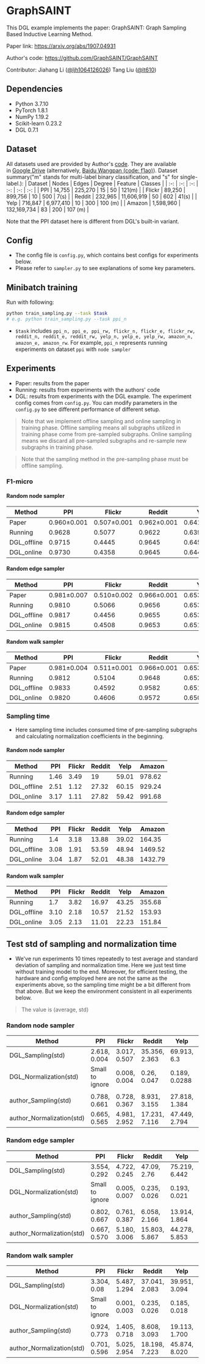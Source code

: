 # GraphSAINT

This DGL example implements the paper: GraphSAINT: Graph Sampling Based Inductive Learning Method.

Paper link: https://arxiv.org/abs/1907.04931

Author's code: https://github.com/GraphSAINT/GraphSAINT

Contributor: Jiahang Li ([@ljh1064126026](https://github.com/ljh1064126026))  Tang Liu ([@lt610](https://github.com/lt610))

## Dependencies

- Python 3.7.10
- PyTorch 1.8.1
- NumPy 1.19.2
- Scikit-learn 0.23.2
- DGL 0.7.1

## Dataset

All datasets used are provided by Author's [code](https://github.com/GraphSAINT/GraphSAINT). They are available in [Google Drive](https://drive.google.com/drive/folders/1zycmmDES39zVlbVCYs88JTJ1Wm5FbfLz) (alternatively, [Baidu Wangpan (code: f1ao)](https://pan.baidu.com/s/1SOb0SiSAXavwAcNqkttwcg#list/path=%2F)). Dataset summary("m" stands for multi-label binary classification, and "s" for single-label.):
| Dataset | Nodes | Edges | Degree | Feature | Classes |
| :-: | :-: | :-: | :-: | :-: | :-: |
| PPI | 14,755 | 225,270 | 15 | 50 | 121(m) |
| Flickr | 89,250 | 899,756 | 10 | 500 | 7(s) |
| Reddit | 232,965 | 11,606,919 | 50 | 602 | 41(s) |
| Yelp | 716,847 | 6,977,410 | 10 | 300 | 100 (m) |
| Amazon | 1,598,960 | 132,169,734 | 83 | 200 | 107 (m) |

Note that the PPI dataset here is different from DGL's built-in variant.

## Config

- The config file is `config.py`, which contains best configs for experiments below.
- Please refer to `sampler.py` to see explanations of some key parameters.

## Minibatch training

Run with following:
```bash
python train_sampling.py --task $task
# e.g. python train_sampling.py --task ppi_n
```

- `$task` includes `ppi_n, ppi_e, ppi_rw, flickr_n, flickr_e, flickr_rw, reddit_n, reddit_e, reddit_rw, yelp_n, yelp_e, yelp_rw, amazon_n, amazon_e, amazon_rw`. For example, `ppi_n` represents running experiments on dataset `ppi` with `node sampler`

## Experiments

* Paper: results from the paper
* Running: results from experiments with the authors' code
* DGL: results from experiments with the DGL example. The experiment config comes from `config.py`. You can modify parameters in the `config.py` to see different performance of different setup. 

> Note that we implement offline sampling and online sampling in training phase. Offline sampling means all subgraphs utilized in training phase come from pre-sampled subgraphs. Online sampling means we discard all pre-sampled subgraphs and re-sample new subgraphs in training phase.

> Note that the sampling method in the pre-sampling phase must be offline sampling.

### F1-micro

#### Random node sampler

| Method | PPI | Flickr | Reddit | Yelp | Amazon |
| --- | --- | --- | --- | --- | --- |
| Paper | 0.960±0.001 | 0.507±0.001 | 0.962±0.001 | 0.641±0.000 | 0.782±0.004 |
| Running | 0.9628 | 0.5077 | 0.9622 | 0.6393 | 0.7695 |
| DGL_offline | 0.9715      | 0.4445      | 0.9645 | 0.6457 | 0.8051 |
| DGL_online | 0.9730 | 0.4358 | 0.9645 | 0.6444 | 0.8014 |

#### Random edge sampler

| Method      | PPI         | Flickr      | Reddit | Yelp | Amazon |
| --- | --- | --- | --- | --- | --- |
| Paper | 0.981±0.007 | 0.510±0.002 | 0.966±0.001 | 0.653±0.003 | 0.807±0.001 |
| Running | 0.9810 | 0.5066 | 0.9656 | 0.6531 | 0.8071 |
| DGL_offline | 0.9817      | 0.4456      | 0.9655 | 0.6530 | 0.8034 |
| DGL_online | 0.9815 | 0.4508 | 0.9653 | 0.6516 | 0.7756 |

#### Random walk sampler
| Method      | PPI         | Flickr      | Reddit      | Yelp        | Amazon      |
| --- | --- | --- | --- | --- | --- |
| Paper | 0.981±0.004 | 0.511±0.001 | 0.966±0.001 | 0.653±0.003 | 0.815±0.001 |
| Running | 0.9812 | 0.5104 | 0.9648      | 0.6527      | 0.8131      |
| DGL_offline | 0.9833      | 0.4592      | 0.9582      | 0.6514      | 0.8178   |
| DGL_online | 0.9820 | 0.4606 | 0.9572      | 0.6508      | 0.8157   |

### Sampling time

- Here sampling time includes consumed time of pre-sampling subgraphs and calculating normalization coefficients in the beginning.

#### Random node sampler

| Method      | PPI  | Flickr | Reddit | Yelp | Amazon |
| --- | --- | --- | --- | --- | --- |
| Running | 1.46 | 3.49 | 19 | 59.01 | 978.62 |
| DGL_offline | 2.51 | 1.12 | 27.32 | 60.15 | 929.24 |
| DGL_online | 3.17 | 1.11 | 27.82 | 59.42 | 991.68 |

#### Random edge sampler

| Method      | PPI  | Flickr | Reddit | Yelp | Amazon |
| --- | --- | --- | --- | --- | --- |
| Running | 1.4 | 3.18 | 13.88 | 39.02 | 164.35 |
| DGL_offline | 3.08 | 1.91 | 53.59 | 48.94 | 1469.52 |
| DGL_online | 3.04 | 1.87 | 52.01 | 48.38 | 1432.79 |

#### Random walk sampler

| Method      | PPI  | Flickr | Reddit | Yelp | Amazon |
| --- | --- | --- | --- | --- | --- |
| Running | 1.7 | 3.82 | 16.97 | 43.25 | 355.68 |
| DGL_offline | 3.10 | 2.18 | 10.57 | 21.52 | 153.93 |
| DGL_online | 3.05 | 2.13 | 11.01 | 22.23 | 151.84 |

## Test std of sampling and normalization time

- We've run experiments 10 times repeatedly to test average and standard deviation of sampling and normalization time. Here we just test time without training model to the end. Moreover, for efficient testing, the hardware and config employed here are not the same as the experiments above, so the sampling time might be a bit different from that above. But we keep the environment consistent in all experiments below.

> The value is (average, std)

### Random node sampler

| Method                    | PPI             | Flickr       | Reddit        | Yelp          | Amazon          |
| ------------------------- | --------------- | ------------ | ------------- | ------------- | --------------- |
| DGL_Sampling(std)         | 2.618, 0.004    | 3.017, 0.507 | 35.356, 2.363 | 69.913, 6.3   | 888.025, 16.004 |
| DGL_Normalization(std)    | Small to ignore | 0.008, 0.004 | 0.26, 0.047   | 0.189, 0.0288 | 2.443, 0.124    |
|                           |                 |              |               |               |                 |
| author_Sampling(std)      | 0.788, 0.661    | 0.728, 0.367 | 8.931, 3.155  | 27.818, 1.384 | 295.597, 4.928  |
| author_Normalization(std) | 0.665, 0.565    | 4.981, 2.952 | 17.231, 7.116 | 47.449, 2.794 | 279.241, 17.615 |

### Random edge sampler

| Method                    | PPI             | Flickr       | Reddit        | Yelp          | Amazon |
| ------------------------- | --------------- | ------------ | ------------- | ------------- | ------ |
| DGL_Sampling(std)         | 3.554, 0.292    | 4.722, 0.245 | 47.09, 2.76   | 75.219, 6.442 |        |
| DGL_Normalization(std)    | Small to ignore | 0.005, 0.007 | 0.235, 0.026  | 0.193, 0.021  |        |
|                           |                 |              |               |               |        |
| author_Sampling(std)      | 0.802, 0.667    | 0.761, 0.387 | 6.058, 2.166  | 13.914, 1.864 |        |
| author_Normalization(std) | 0.667, 0.570    | 5.180, 3.006 | 15.803, 5.867 | 44.278, 5.853 |        |

### Random walk sampler

| Method                    | PPI             | Flickr       | Reddit        | Yelp          | Amazon          |
| ------------------------- | --------------- | ------------ | ------------- | ------------- | --------------- |
| DGL_Sampling(std)         | 3.304, 0.08     | 5.487, 1.294 | 37.041, 2.083 | 39.951, 3.094 | 179.613, 18.881 |
| DGL_Normalization(std)    | Small to ignore | 0.001, 0.003 | 0.235, 0.026  | 0.185, 0.018  | 3.769, 0.326    |
|                           |                 |              |               |               |                 |
| author_Sampling(std)      | 0.924, 0.773    | 1.405, 0.718 | 8.608, 3.093  | 19.113, 1.700 | 217.184, 1.546  |
| author_Normalization(std) | 0.701, 0.596    | 5.025, 2.954 | 18.198, 7.223 | 45.874, 8.020 | 128.272, 3.170  |

